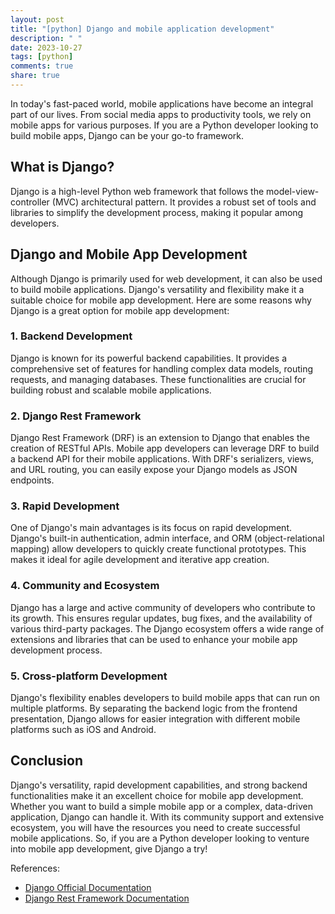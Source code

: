 ```yaml
---
layout: post
title: "[python] Django and mobile application development"
description: " "
date: 2023-10-27
tags: [python]
comments: true
share: true
---
```


In today's fast-paced world, mobile applications have become an integral part of our lives. From social media apps to productivity tools, we rely on mobile apps for various purposes. If you are a Python developer looking to build mobile apps, Django can be your go-to framework.

## What is Django?

Django is a high-level Python web framework that follows the model-view-controller (MVC) architectural pattern. It provides a robust set of tools and libraries to simplify the development process, making it popular among developers.

## Django and Mobile App Development

Although Django is primarily used for web development, it can also be used to build mobile applications. Django's versatility and flexibility make it a suitable choice for mobile app development. Here are some reasons why Django is a great option for mobile app development:

### 1. Backend Development

Django is known for its powerful backend capabilities. It provides a comprehensive set of features for handling complex data models, routing requests, and managing databases. These functionalities are crucial for building robust and scalable mobile applications.

### 2. Django Rest Framework

Django Rest Framework (DRF) is an extension to Django that enables the creation of RESTful APIs. Mobile app developers can leverage DRF to build a backend API for their mobile applications. With DRF's serializers, views, and URL routing, you can easily expose your Django models as JSON endpoints.

### 3. Rapid Development

One of Django's main advantages is its focus on rapid development. Django's built-in authentication, admin interface, and ORM (object-relational mapping) allow developers to quickly create functional prototypes. This makes it ideal for agile development and iterative app creation.

### 4. Community and Ecosystem

Django has a large and active community of developers who contribute to its growth. This ensures regular updates, bug fixes, and the availability of various third-party packages. The Django ecosystem offers a wide range of extensions and libraries that can be used to enhance your mobile app development process.

### 5. Cross-platform Development

Django's flexibility enables developers to build mobile apps that can run on multiple platforms. By separating the backend logic from the frontend presentation, Django allows for easier integration with different mobile platforms such as iOS and Android.

## Conclusion

Django's versatility, rapid development capabilities, and strong backend functionalities make it an excellent choice for mobile app development. Whether you want to build a simple mobile app or a complex, data-driven application, Django can handle it. With its community support and extensive ecosystem, you will have the resources you need to create successful mobile applications. So, if you are a Python developer looking to venture into mobile app development, give Django a try!

References:
- [Django Official Documentation](https://docs.djangoproject.com/)
- [Django Rest Framework Documentation](https://www.django-rest-framework.org/)